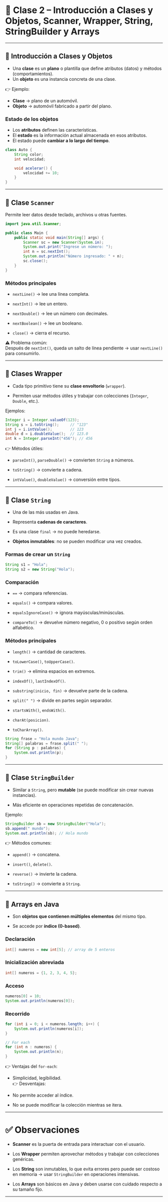 # 📘 Clase 2 – Introducción a Clases y Objetos, Scanner, Wrapper, String, StringBuilder y Arrays

---

## 🔹 Introducción a Clases y Objetos

- Una **clase** es un **plano** o plantilla que define atributos (datos) y métodos (comportamientos).  
- Un **objeto** es una instancia concreta de una clase.  

👉 Ejemplo:  
- **Clase** → plano de un automóvil.  
- **Objeto** → automóvil fabricado a partir del plano.  

### Estado de los objetos
- Los **atributos** definen las características.  
- El **estado** es la información actual almacenada en esos atributos.  
- El estado puede **cambiar a lo largo del tiempo**.  

```java
class Auto {
    String color;
    int velocidad;

    void acelerar() {
        velocidad += 10;
    }
}
````

---

## 🔹 Clase `Scanner`

Permite leer datos desde teclado, archivos u otras fuentes.

```java
import java.util.Scanner;

public class Main {
    public static void main(String[] args) {
        Scanner sc = new Scanner(System.in);
        System.out.print("Ingrese un número: ");
        int n = sc.nextInt();
        System.out.println("Número ingresado: " + n);
        sc.close();
    }
}
```

### Métodos principales

- `nextLine()` → lee una línea completa.
    
- `nextInt()` → lee un entero.
    
- `nextDouble()` → lee un número con decimales.
    
- `nextBoolean()` → lee un booleano.
    
- `close()` → cierra el recurso.
    

⚠️ Problema común:  
Después de `nextInt()`, queda un salto de línea pendiente → usar `nextLine()` para consumirlo.

---

## 🔹 Clases Wrapper

- Cada tipo primitivo tiene su **clase envoltorio** (`wrapper`).
    
- Permiten usar métodos útiles y trabajar con colecciones (`Integer`, `Double`, etc.).
    

Ejemplos:

```java
Integer i = Integer.valueOf(123);
String s = i.toString();     // "123"
int j = i.intValue();        // 123
double d = i.doubleValue();  // 123.0
int k = Integer.parseInt("456"); // 456
```

👉 Métodos útiles:

- `parseInt()`, `parseDouble()` → convierten `String` a números.
    
- `toString()` → convierte a cadena.
    
- `intValue()`, `doubleValue()` → conversión entre tipos.
    

---

## 🔹 Clase `String`

- Una de las más usadas en Java.
    
- Representa **cadenas de caracteres**.
    
- Es una clase `final` → no puede heredarse.
    
- **Objetos inmutables**: no se pueden modificar una vez creados.
    

### Formas de crear un `String`

```java
String s1 = "Hola";
String s2 = new String("Hola");
```

### Comparación

- `==` → compara referencias.
    
- `equals()` → compara valores.
    
- `equalsIgnoreCase()` → ignora mayúsculas/minúsculas.
    
- `compareTo()` → devuelve número negativo, 0 o positivo según orden alfabético.
    

### Métodos principales

- `length()` → cantidad de caracteres.
    
- `toLowerCase()`, `toUpperCase()`.
    
- `trim()` → elimina espacios en extremos.
    
- `indexOf()`, `lastIndexOf()`.
    
- `substring(inicio, fin)` → devuelve parte de la cadena.
    
- `split(" ")` → divide en partes según separador.
    
- `startsWith()`, `endsWith()`.
    
- `charAt(posicion)`.
    
- `toCharArray()`.
    

```java
String frase = "Hola mundo Java";
String[] palabras = frase.split(" ");
for (String p : palabras) {
    System.out.println(p);
}
```

---

## 🔹 Clase `StringBuilder`

- Similar a `String`, pero **mutable** (se puede modificar sin crear nuevas instancias).
    
- Más eficiente en operaciones repetidas de concatenación.
    

Ejemplo:

```java
StringBuilder sb = new StringBuilder("Hola");
sb.append(" mundo");
System.out.println(sb); // Hola mundo
```

👉 Métodos comunes:

- `append()` → concatena.
    
- `insert()`, `delete()`.
    
- `reverse()` → invierte la cadena.
    
- `toString()` → convierte a `String`.
    

---

## 🔹 Arrays en Java

- Son **objetos que contienen múltiples elementos** del mismo tipo.
    
- Se accede por **índice (0-based)**.
    

### Declaración

```java
int[] numeros = new int[5]; // array de 5 enteros
```

### Inicialización abreviada

```java
int[] numeros = {1, 2, 3, 4, 5};
```

### Acceso

```java
numeros[0] = 10;
System.out.println(numeros[0]);
```

### Recorrido

```java
for (int i = 0; i < numeros.length; i++) {
    System.out.println(numeros[i]);
}

// For each
for (int n : numeros) {
    System.out.println(n);
}
```

👉 Ventajas del `for-each`:

- Simplicidad, legibilidad.  
    👉 Desventajas:
    
- No permite acceder al índice.
    
- No se puede modificar la colección mientras se itera.
    

---

# ✅ Observaciones

- **Scanner** es la puerta de entrada para interactuar con el usuario.
    
- Los **Wrapper** permiten aprovechar métodos y trabajar con colecciones genéricas.
    
- Los **String** son inmutables, lo que evita errores pero puede ser costoso en memoria → usar `StringBuilder` en operaciones intensivas.
    
- Los **Arrays** son básicos en Java y deben usarse con cuidado respecto a su tamaño fijo.
    
---
